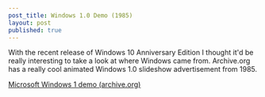 ```yaml
---
post_title: Windows 1.0 Demo (1985)
layout: post
published: true
---
```

With the recent release of Windows 10 Anniversary Edition I thought it'd be really interesting to take a look at where Windows came from.
Archive.org has a really cool animated Windows 1.0 slideshow advertisement from 1985.

<a href="https://archive.org/details/win1demo">Microsoft Windows 1 demo (archive.org)</a>
